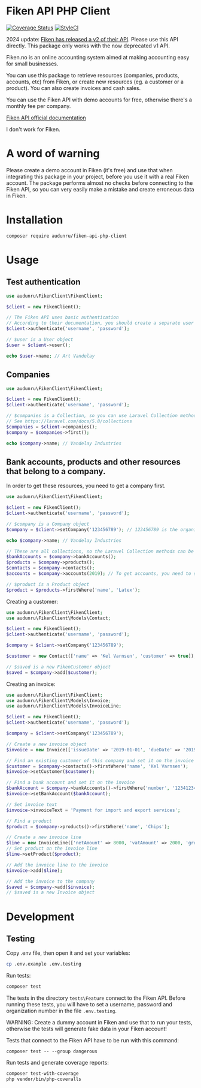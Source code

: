 # Fiken API PHP Client

[![Coverage Status](https://coveralls.io/repos/github/audunru/fiken-api-php-client/badge.svg?branch=master)](https://coveralls.io/github/audunru/fiken-api-php-client?branch=master)
[![StyleCI](https://github.styleci.io/repos/189643149/shield?branch=master)](https://github.styleci.io/repos/189643149)

2024 update: [Fiken has released a v2 of their API]([url](https://api.fiken.no/api/v2/docs/)). Please use this API directly. This package only works with the now deprecated v1 API.

Fiken.no is an online accounting system aimed at making accounting easy for small businesses.

You can use this package to retrieve resources (companies, products, accounts, etc) from Fiken, or create new resources (eg. a customer or a product). You can also create invoices and cash sales.

You can use the Fiken API with demo accounts for free, otherwise there's a monthly fee per company.

[Fiken API official documentation](https://fiken.no/api/doc/)

I don't work for Fiken.

# A word of warning

Please create a demo account in Fiken (it's free) and use that when integrating this package in your project, before you use it with a real Fiken account. The package performs almost no checks before connecting to the Fiken API, so you can very easily make a mistake and create erroneous data in Fiken.

# Installation

```bash
composer require audunru/fiken-api-php-client
```

# Usage

## Test authentication

```php
use audunru\FikenClient\FikenClient;

$client = new FikenClient();

// The Fiken API uses basic authentication
// According to their documentation, you should create a separate user for accessing the API
$client->authenticate('username', 'password');

// $user is a User object
$user = $client->user();

echo $user->name; // Art Vandelay
```

## Companies

```php
use audunru\FikenClient\FikenClient;

$client = new FikenClient();
$client->authenticate('username', 'password');

// $companies is a Collection, so you can use Laravel Collection methods to filter or get etc.
// See https://laravel.com/docs/5.8/collections
$companies = $client->companies();
$company = $companies->first();

echo $company->name; // Vandelay Industries
```

## Bank accounts, products and other resources that belong to a company.

In order to get these resources, you need to get a company first.

```php
use audunru\FikenClient\FikenClient;

$client = new FikenClient();
$client->authenticate('username', 'password');

// $company is a Company object
$company = $client->setCompany('123456789'); // 123456789 is the organization number

echo $company->name; // Vandelay Industries

// These are all collections, so the Laravel Collection methods can be used on them
$bankAccounts = $company->bankAccounts();
$products = $company->products();
$contacts = $company->contacts();
$accounts = $company->accounts(2019); // To get accounts, you need to set a year

// $product is a Product object
$product = $products->firstWhere('name', 'Latex');
```

Creating a customer:

```php
use audunru\FikenClient\FikenClient;
use audunru\FikenClient\Models\Contact;

$client = new FikenClient();
$client->authenticate('username', 'password');

$company = $client->setCompany('123456789');

$customer = new Contact(['name' => 'Kel Varnsen', 'customer' => true]);

// $saved is a new FikenCustomer object
$saved = $company->add($customer);
```

Creating an invoice:

```php
use audunru\FikenClient\FikenClient;
use audunru\FikenClient\Models\Invoice;
use audunru\FikenClient\Models\InvoiceLine;

$client = new FikenClient();
$client->authenticate('username', 'password');

$company = $client->setCompany('123456789');

// Create a new invoice object
$invoice = new Invoice(['issueDate' => '2019-01-01', 'dueDate' => '2019-01-15']);

// Find an existing customer of this company and set it on the invoice
$customer = $company->contacts()->firstWhere('name', 'Kel Varnsen');
$invoice->setCustomer($customer);

// Find a bank account and set it on the invoice
$bankAccount = $company->bankAccounts()->firstWhere('number', '12341234999');
$invoice->setBankAccount($bankAccount);

// Set invoice text
$invoice->invoiceText = 'Payment for import and export services';

// Find a product
$product = $company->products()->firstWhere('name', 'Chips');

// Create a new invoice line
$line = new InvoiceLine(['netAmount' => 8000, 'vatAmount' => 2000, 'grossAmount' => 10000]);
// Set product on the invoice line
$line->setProduct($product);

// Add the invoice line to the invoice
$invoice->add($line);

// Add the invoice to the company
$saved = $company->add($invoice);
// $saved is a new Invoice object
```

# Development

## Testing

Copy .env file, then open it and set your variables:

```bash
cp .env.example .env.testing
```

Run tests:

```bash
composer test
```

The tests in the directory `tests\Feature` connect to the Fiken API. Before running these tests, you will have to set a username, password and organization number in the file `.env.testing`.

WARNING: Create a dummy account in Fiken and use that to run your tests, otherwise the tests will generate fake data in your Fiken account!

Tests that connect to the Fiken API have to be run with this command:

```
composer test -- --group dangerous
```

Run tests and generate coverage reports:

```bash
composer test-with-coverage
php vendor/bin/php-coveralls
```
